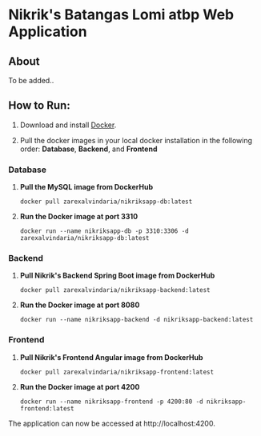 # Nikrik's Batangas Lomi atbp Web Application



## About

To be added..



## How to Run:

1. Download and install [Docker](https://www.docker.com/products/docker-desktop).

2. Pull the docker images in your local docker installation in the following order: **Database**, **Backend**, and **Frontend**

   

### Database

1. __Pull the MySQL image from DockerHub__

   `docker pull zarexalvindaria/nikriksapp-db:latest`

2. __Run the Docker image at port 3310__

   `docker run --name nikriksapp-db -p 3310:3306 -d zarexalvindaria/nikriksapp-db:latest`



### Backend

1. __Pull Nikrik's Backend Spring Boot image from DockerHub__

   `docker pull zarexalvindaria/nikriksapp-backend:latest `

2. __Run the Docker image at port 8080__

   `docker run --name nikriksapp-backend -d nikriksapp-backend:latest`

###  Frontend
1. __Pull Nikrik's Frontend Angular image from DockerHub__

   `docker pull zarexalvindaria/nikriksapp-frontend:latest`

2. __Run the Docker image at port 4200__

   `docker run --name nikriksapp-frontend -p 4200:80 -d nikriksapp-frontend:latest`



The application can now be accessed at http://localhost:4200.
